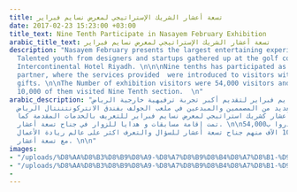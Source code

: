 ```yaml
---
title: تسعة أعشار الشريك الإستراتيجي لمعرض نسايم فبراير
date: 2017-02-23 15:23:00 +03:00
title_text: Nine Tenth Participate in Nasayem February Exhibition
arabic_title_text: تسعة أعشار الشريك الإستراتيجي لمعرض نسايم فبراير
description: "Nasayem February presents the largest entertaining experience in Riyadh.
  Talented youth from designers and startups gathered up at the golf course in the
  Intercontinental Hotel Riyadh. \n\n\nNine tenths has participated as a strategic
  partner, where the services provided  were introduced to visitors with giveaways
  gifts. \n\nThe Number of exhibition visitors were 54,000 visitors and more than
  10,000 of them visited Nine Tenth section.  \n"
arabic_description: "أقيم معرض نسايم فبراير لتقديم أكبر تجربة ترفيهية خارجية الرياض.
  وجمع العديد من المصممين والمبدعين في ملعب الجولف بفندق الانتركونتننتال الرياض. \n\nتمت
  مشاركة تسعة أعشار كشريك استراتيجي لمعرض نسايم فبراير للتعريف بالخدمات المقدمة كما
  تمت إقامة مسابقات و هدايا للزوار في جناح تسعة أعشار. \n\nزوار المعرض قدروا ب54,000
  وقد زار 10 الآف منهم جناح تسعة أعشار للسؤال والتعرف اكثر على عالم ريادة الأعمال
  مع تسعة أعشار. \n\n"
images:
- "/uploads/%D8%AA%D8%B3%D8%B9%D8%A9-%D8%A7%D8%B9%D8%B4%D8%A7%D8%B1-%D9%86%D8%B3%D8%A7%D9%8A%D9%85-%D9%81%D8%A8%D8%B1%D8%A7%D9%8A%D8%B1.png"
- "/uploads/%D8%AA%D8%B3%D8%B9%D8%A9-%D8%A7%D8%B9%D8%B4%D8%A7%D8%B1-%D9%86%D8%B3%D8%A7%D9%8A%D9%85-%D9%81%D8%A8%D8%B1%D8%A7%D9%8A%D8%B13.jpg"
- 
---
```


